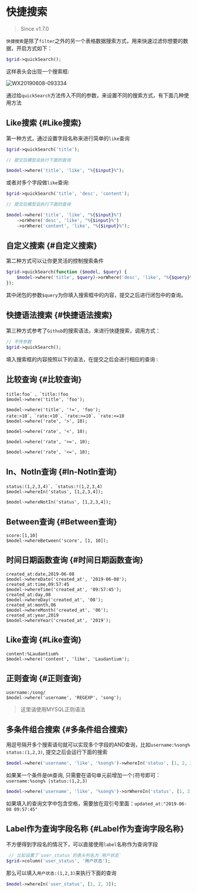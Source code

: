 # 快捷搜索

> Since v1.7.0

`快捷搜索`是除了`filter`之外的另一个表格数据搜索方式，用来快速过滤你想要的数据，开启方式如下：

```php
$grid->quickSearch();
```

这样表头会出现一个搜索框:

![WX20190608-093334](https://user-images.githubusercontent.com/1479100/59140479-8e976480-89d0-11e9-8496-db958c012128.png)

通过给`quickSearch`方法传入不同的参数，来设置不同的搜索方式，有下面几种使用方法

## Like搜索 {#Like搜索}

第一种方式，通过设置字段名称来进行简单的`like`查询

```php
$grid->quickSearch('title');

// 提交后模型会执行下面的查询

$model->where('title', 'like', "%{$input}%");
```

或者对多个字段做`like`查询:

```php
$grid->quickSearch('title', 'desc', 'content');

// 提交后模型会执行下面的查询

$model->where('title', 'like', "%{$input}%")
    ->orWhere('desc', 'like', "%{$input}%")
    ->orWhere('content', 'like', "%{$input}%");
```

## 自定义搜索 {#自定义搜索}

第二种方式可以让你更灵活的控制搜索条件

```php
$grid->quickSearch(function ($model, $query) {
    $model->where('title', $query)->orWhere('desc', 'like', "%{$query}%");
});
```

其中闭包的参数`$query`为你填入搜索框中的内容，提交之后进行闭包中的查询。

## 快捷语法搜索 {#快捷语法搜索}

第三种方式参考了`Github`的搜索语法，来进行快捷搜索，调用方式：

```php
// 不传参数
$grid->quickSearch();
```

填入搜索框的内容按照以下的语法，在提交之后会进行相应的查询 :

## 比较查询 {#比较查询}

```
title:foo` 、`title:!foo
$model->where('title', 'foo');

$model->where('title', '!=', 'foo');
rate:>10`、`rate:<10`、`rate:>=10`、`rate:<=10
$model->where('rate', '>', 10);

$model->where('rate', '<', 10);

$model->where('rate', '>=', 10);

$model->where('rate', '<=', 10);
```

## In、NotIn查询 {#In-NotIn查询}

```
status:(1,2,3,4)`、`status:!(1,2,3,4)
$model->whereIn('status', [1,2,3,4]);

$model->whereNotIn('status', [1,2,3,4]);
```

## Between查询 {#Between查询}

```
score:[1,10]
$model->whereBetween('score', [1, 10]);
```

## 时间日期函数查询 {#时间日期函数查询}

```
created_at:date,2019-06-08
$model->whereDate('created_at', '2019-06-08');
created_at:time,09:57:45
$model->whereTime('created_at', '09:57:45');
created_at:day,08
$model->whereDay('created_at', '08');
created_at:month,06
$model->whereMonth('created_at', '06');
created_at:year,2019
$model->whereYear('created_at', '2019');
```

## Like查询 {#Like查询}

```
content:%Laudantium%
$model->where('content', 'like', 'Laudantium');
```

## 正则查询 {#正则查询}

```
username:/song/
$model->where('username', 'REGEXP', 'song');
```

> 这里请使用MYSQL正则语法

## 多条件组合搜索 {#多条件组合搜索}

用逗号隔开多个搜索语句就可以实现多个字段的AND查询，比如`username:%song% status:(1,2,3)`, 提交之后会运行下面的搜索

```php
$model->where('username', 'like', '%song%')->whereIn('status', [1, 2, 3]);
```

如果某一个条件是`OR`查询, 只需要在语句单元前增加一个`|`符号即可： `username:%song% |status:(1,2,3)`

```php
$model->where('username', 'like', '%song%')->orWhereIn('status', [1, 2, 3]);
```

如果填入的查询文字中包含空格，需要放在双引号里面：`updated_at:"2019-06-08 09:57:45"`

## Label作为查询字段名称 {#Label作为查询字段名称}

不方便得到字段名的情况下，可以直接使用`label`名称作为查询字段

```php
 // 比如设置了`user_status`的表头列名为`用户状态`
$grid->column('user_status', '用户状态');
```

那么可以填入`用户状态:(1,2,3)`来执行下面的查询

```php
$model->whereIn('user_status', [1, 2, 3]);
```
